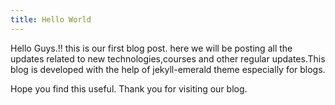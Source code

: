 ```yaml
---
title: Hello World
---
```

Hello Guys.!! this is our first blog post. here we will be posting all the updates related to new technologies,courses and other regular updates.This blog is developed with the help of jekyll-emerald theme especially for blogs. 

Hope you find this useful.
Thank you for visiting our blog.
